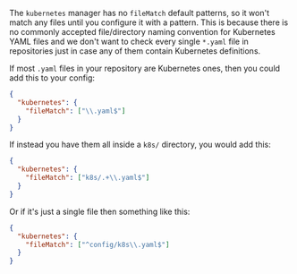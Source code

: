The `kubernetes` manager has no `fileMatch` default patterns, so it won't match any files until you configure it with a pattern. This is because there is no commonly accepted file/directory naming convention for Kubernetes YAML files and we don't want to check every single `*.yaml` file in repositories just in case any of them contain Kubernetes definitions.

If most `.yaml` files in your repository are Kubernetes ones, then you could add this to your config:

```json
{
  "kubernetes": {
    "fileMatch": ["\\.yaml$"]
  }
}
```

If instead you have them all inside a `k8s/` directory, you would add this:

```json
{
  "kubernetes": {
    "fileMatch": ["k8s/.+\\.yaml$"]
  }
}
```

Or if it's just a single file then something like this:

```json
{
  "kubernetes": {
    "fileMatch": ["^config/k8s\\.yaml$"]
  }
}
```
